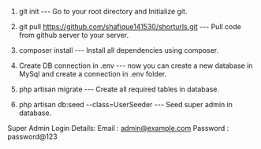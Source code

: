 1. git init  --- 
Go to your root directory and Initialize git. 




2. git pull https://github.com/shafique141530/shorturls.git   --- 
Pull code from github server to your server.


3. composer install  --- 
Install all dependencies using composer.


4. Create DB connection in .env   --- 
now you can create a new database in MySql and create a connection in .env folder.


5. php artisan migrate  --- 
Create all required tables in database.


6. php artisan db:seed --class=UserSeeder      --- 
Seed super admin in database.




Super Admin Login Details: 
Email : admin@example.com
Password : password@123
